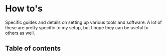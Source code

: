 # How to's

Specific guides and details on setting up various tools and software. A lot of these are pretty specific to my setup, but I hope they can be useful to others as well.

## Table of contents

```{tableofcontents}
```